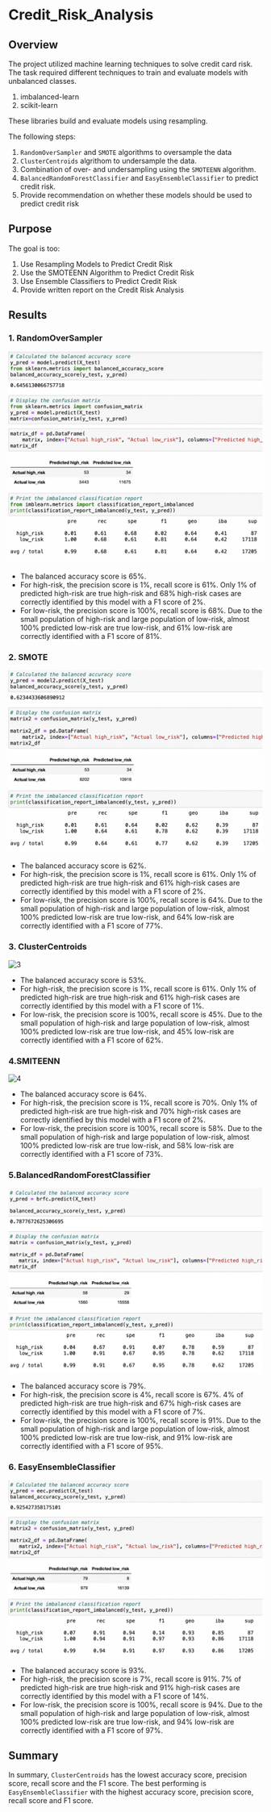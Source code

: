 # Credit_Risk_Analysis

## Overview

The project utilized machine learning techniques to solve credit card risk. The task required different techniques to train and evaluate models with unbalanced classes.

1. imbalanced-learn
2. scikit-learn 

These libraries build and evaluate models using resampling. 

The following steps:
1.	`RandomOverSampler` and `SMOTE` algorithms to oversample the data
2.	`ClusterCentroids` algrithom to undersample the data. 
3.	Combination of over- and undersampling using the `SMOTEENN` algorithm.
4.  `BalancedRandomForestClassifier` and `EasyEnsembleClassifier` to predict credit risk.
5.	Provide recommendation on whether these models should be used to predict credit risk

## Purpose

The goal is too:
1.	Use Resampling Models to Predict Credit Risk
2.	Use the SMOTEENN Algorithm to Predict Credit Risk
3.	Use Ensemble Classifiers to Predict Credit Risk
4.	Provide written report on the Credit Risk Analysis

## Results


### 1. RandomOverSampler

![01](https://github.com/nfujikad/Credit_Risk_Analysis/blob/main/Resources/1_Oversample.png)

- The balanced accuracy score is 65%.
- For high-risk, the precision score is 1%, recall score is 61%. Only 1% of predicted high-risk are true high-risk and 68% high-risk cases are correctly identified by this model with a F1 score of 2%. 
- For low-risk, the precision score is 100%, recall score is 68%. Due to the small population of high-risk and large population of low-risk, almost 100% predicted low-risk are true low-risk, and 61% low-risk are correctly identified with a F1 score of 81%.


### 2. SMOTE 

![02](https://github.com/nfujikad/Credit_Risk_Analysis/blob/main/Resources/2_SMOTE.png)

- The balanced accuracy score is 62%.
- For high-risk, the precision score is 1%, recall score is 61%. Only 1% of predicted high-risk are true high-risk and 61% high-risk cases are correctly identified by this model with a F1 score of 2%. 
- For low-risk, the precision score is 100%, recall score is 64%. Due to the small population of high-risk and large population of low-risk, almost 100% predicted low-risk are true low-risk, and 64% low-risk are correctly identified with a F1 score of 77%.

### 3. ClusterCentroids

![3](hhttps://github.com/nfujikad/Credit_Risk_Analysis/blob/main/Resources/3_CLuster.png)

- The balanced accuracy score is 53%.
- For high-risk, the precision score is 1%, recall score is 61%. Only 1% of predicted high-risk are true high-risk and 61% high-risk cases are correctly identified by this model with a F1 score of 1%. 
- For low-risk, the precision score is 100%, recall score is 45%. Due to the small population of high-risk and large population of low-risk, almost 100% predicted low-risk are true low-risk, and 45% low-risk are correctly identified with a F1 score of 62%.

### 4.SMITEENN

![4](hhttps://github.com/nfujikad/Credit_Risk_Analysis/blob/main/Resources/4_SMITEEN.png)

- The balanced accuracy score is 64%.
- For high-risk, the precision score is 1%, recall score is 70%. Only 1% of predicted high-risk are true high-risk and 70% high-risk cases are correctly identified by this model with a F1 score of 2%. 
- For low-risk, the precision score is 100%, recall score is 58%. Due to the small population of high-risk and large population of low-risk, almost 100% predicted low-risk are true low-risk, and 58% low-risk are correctly identified with a F1 score of 73%.

### 5.BalancedRandomForestClassifier

![5](https://github.com/nfujikad/Credit_Risk_Analysis/blob/main/Resources/5_BRFC.png)

- The balanced accuracy score is 79%.
- For high-risk, the precision score is 4%, recall score is 67%. 4% of predicted high-risk are true high-risk and 67% high-risk cases are correctly identified by this model with a F1 score of 7%. 
- For low-risk, the precision score is 100%, recall score is 91%. Due to the small population of high-risk and large population of low-risk, almost 100% predicted low-risk are true low-risk, and 91% low-risk are correctly identified with a F1 score of 95%.

### 6. EasyEnsembleClassifier

![6](https://github.com/nfujikad/Credit_Risk_Analysis/blob/main/Resources/6_Easy.png)

- The balanced accuracy score is 93%.
- For high-risk, the precision score is 7%, recall score is 91%. 7% of predicted high-risk are true high-risk and 91% high-risk cases are correctly identified by this model with a F1 score of 14%. 
- For low-risk, the precision score is 100%, recall score is 94%. Due to the small population of high-risk and large population of low-risk, almost 100% predicted low-risk are true low-risk, and 94% low-risk are correctly identified with a F1 score of 97%.

## Summary

In summary, `ClusterCentroids` has the lowest accuracy score, precision score, recall score and the F1 score. The best performing is `EasyEnsembleClassifier` with the highest accuracy score, precision score, recall score and F1 score. 

